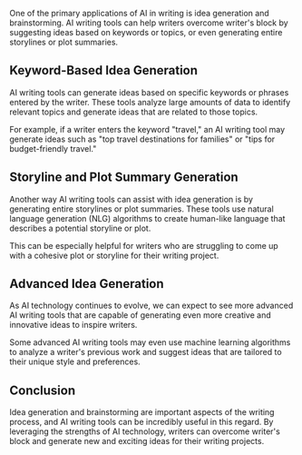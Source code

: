 
One of the primary applications of AI in writing is idea generation and brainstorming. AI writing tools can help writers overcome writer's block by suggesting ideas based on keywords or topics, or even generating entire storylines or plot summaries.

Keyword-Based Idea Generation
-----------------------------

AI writing tools can generate ideas based on specific keywords or phrases entered by the writer. These tools analyze large amounts of data to identify relevant topics and generate ideas that are related to those topics.

For example, if a writer enters the keyword "travel," an AI writing tool may generate ideas such as "top travel destinations for families" or "tips for budget-friendly travel."

Storyline and Plot Summary Generation
-------------------------------------

Another way AI writing tools can assist with idea generation is by generating entire storylines or plot summaries. These tools use natural language generation (NLG) algorithms to create human-like language that describes a potential storyline or plot.

This can be especially helpful for writers who are struggling to come up with a cohesive plot or storyline for their writing project.

Advanced Idea Generation
------------------------

As AI technology continues to evolve, we can expect to see more advanced AI writing tools that are capable of generating even more creative and innovative ideas to inspire writers.

Some advanced AI writing tools may even use machine learning algorithms to analyze a writer's previous work and suggest ideas that are tailored to their unique style and preferences.

Conclusion
----------

Idea generation and brainstorming are important aspects of the writing process, and AI writing tools can be incredibly useful in this regard. By leveraging the strengths of AI technology, writers can overcome writer's block and generate new and exciting ideas for their writing projects.
